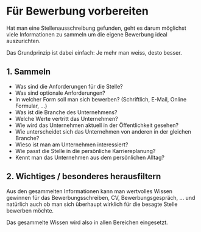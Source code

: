 # Für Bewerbung vorbereiten #
Hat man eine Stellenausschreibung gefunden, geht es darum möglichst viele Informationen zu sammeln um die eigene Bewerbung ideal auszurichten.

Das Grundprinzip ist dabei einfach: Je mehr man weiss, desto besser.

## 1. Sammeln ##
- Was sind die Anforderungen für die Stelle?
- Was sind optionale Anforderungen?
- In welcher Form soll man sich bewerben? (Schriftlich, E-Mail, Online Formular, ...)
- Was ist die Branche des Unternehmens?
- Welche Werte vertritt das Unternehmen?
- Wie wird das Unternehmen aktuell in der Öffentlichkeit gesehen?
- Wie unterscheidet sich das Unternehmen von anderen in der gleichen Branche?
- Wieso ist man am Unternehmen interessiert?
- Wie passt die Stelle in die persönliche Karriereplanung?
- Kennt man das Unternehmen aus dem persönlichen Alltag?

## 2. Wichtiges / besonderes herausfiltern ##
Aus den gesammelten Informationen kann man wertvolles Wissen gewinnen für das Bewerbungsschreiben, CV, Bewerbungsgespräch, ... und natürlich auch ob man sich überhaupt wirklich für die besagte Stelle bewerben möchte.

Das gesammelte Wissen wird also in allen Bereichen eingesetzt.